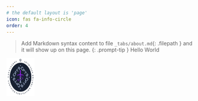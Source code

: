 ```yaml
---
# the default layout is 'page'
icon: fas fa-info-circle
order: 4
---
```


> Add Markdown syntax content to file `_tabs/about.md`{: .filepath } and it will show up on this page.
{: .prompt-tip }
Hello World
> 
<a alt="CPTS" href="[https://www.images.credly.com/images/e63aa507-b974-4e67-bae6-1e425f6e2a99/image.png](https://www.images.credly.com/images/e63aa507-b974-4e67-bae6-1e425f6e2a99/image.png)"><img alt="CPTS" src="/assets/img/CPTS.png" height="100" width="75"/></a>


